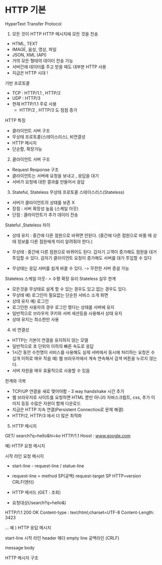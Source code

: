 # HTTP 기본
HyperText Transfer Protocol

1. 모든 것이 HTTP
HTTP 메시지에 모든 것을 전송

- HTML, TEXT
- IMAGE, 음성, 영상, 파일
- JSON, XML (API)
- 거의 모든 형태의 데이터 전송 가능
- 서버간에 데이터를 주고 받을 때도 대부분 HTTP 사용
- 지금은 HTTP 시대 !

기반 프로토콜
- TCP : HTTP/1.1 , HTTP/2
- UDP : HTTP/3
- 현재 HTTP/1.1 주로 사용
   - HTTP/2 , HTTP/3 도 점점 증가

HTTP 특징
- 클라이언트 서버 구조
- 무상태 프로토콜(스테이스리스), 비연결성
- HTTP 메시지
- 단순함, 확장가능

2. 클라이언트 서버 구조
- Request Response 구조
- 클라이언트는 서버에 요청을 보내고 , 응답을 대기
- 서버가 요청에 대한 결과를 만들어서 응답

3. Stateful, Stateless
무상태 프로토콜 
스테이스리스(Stateless)
- 서버가 클라이언트의 상태를 보존 X
- 장점 : 서버 확장성 높음 (스케일 아웃)
- 단점 : 클라이언트가 추가 데이터 전송

Stateful ,Stateless 차이
- 상태 유지 : 중간에 다른 점원으로 바뀌면 안된다.
(중간에 다른 점원으로 바뀔 때 상태 정보를 다른 점원에게 미리 알려줘야 한다.)

- 무상태 : 중간에 다른 점원으로 바뀌어도 된다.
  갑자기 고객이 증가해도 점원을 대거 투입할 수 있다.
  감자기 클라이언트 요청이 증가해도 서버를 대거 투입할 수 있다

- 무상태는 응답 서버를 쉽게 바꿀 수 있다. -> 무한한 서버 증설 가능


Stateless 스케일 아웃- > 수평 확장 유리
Stateless 실무 한계
- 모든것을 무상태로 설계 할 수 있는 경우도 있고 없는 경우도 있다.
- 무상태
  예) 로그인이 필요없는 단순한 서비스 소개 화면
- 상태 유지 
  예) 로그인
- 로그인한 사용자의 경우 로그인 했다는 상태를 서버에 유지
- 일반적으로 브라우저 쿠키와 서버 세션등을 사용해서 상태 유지
- 상태 유지는 최소한만 사용

4. 비 연결성
- HTTP는 기본이 연결을 유지하지 않는 모델
- 일반적으로 초 단위의 이하의 빠른 속도로 응답
- 1시간 동안 수천명이 서비스를 사용해도 실제 서버에서 동시에 처리하는 요청은 수십개 이하로 매우 작음
 예) 웹 브라우저에서 계속 연속해서 검색 버튼을 누르지 않는다.
 - 서버 자원을 매우 효율적으로 사용할 수 있음

 한계와 극복
 - TCP/UP 연결을 새로 맺어야함 - 3 way handshake 시간 추가
 - 웹 브라우저로 사이트를 요청하면 HTML 뿐만 아니라 자바스크릡트, css, 추가 이미지 등등 수많은 자원이 함께 다운로드
 - 지금은 HTTP 지속 연결(Persistent Connectios로 문제 해결)
 - HTTP/2, HTTP/3 에서 더 많은 최적화

 5. HTTP 메시지

 GET/ search?q=hello&hi=ko HTTP/1.1
 Hosst : www.google.com

예) HTTP 요청 메시지

 시작 라인
 요청 메시지
 - start-line - request-line / statue-line
 - request-line = method SP(공백) request-target SP HTTP=version CRLF(엔터)

 - HTTP 메서드 (GET : 조회)
 - 요청대상(/search?q=hello&)

HTTP/1.1 200 OK
Content-type : text/html;charset=UTF-8
Content-Length: 3423

<html>
   <body>...<body>
</html>
예 ) HTTP 응답 메시지

 start-line 시작 라인
 header 헤더
 empty line 공백라인 (CRLF)

 message body

 HTTP 메시지 구조
 

